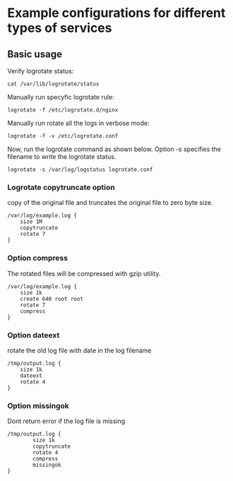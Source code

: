 # Example configurations for different types of services

## Basic usage
Verify logrotate status:
```
cat /var/lib/logrotate/status
```

Manually run specyfic logrotate rule:
```
logrotate -f /etc/logrotate.d/nginx
```

Manually run rotate all the logs in verbose mode:
```
logrotate -f -v /etc/logrotate.conf
```

Now, run the logrotate command as shown below. Option -s specifies the filename to write the logrotate status.
```
logrotate -s /var/log/logstatus logrotate.conf
```

### Logrotate copytruncate option
copy of the original file and truncates the original file to zero byte size.
```
/var/log/example.log {
    size 1M
    copytruncate
    rotate 7
}
```
### Option compress
The rotated files will be compressed with gzip utility.

```
/var/log/example.log {
    size 1k
    create 640 root root
    rotate 7
    compress
}
```
### Option dateext
rotate the old log file with date in the log filename

```
/tmp/output.log {
    size 1k
    dateext
    rotate 4
}
```
### Option missingok
Dont return error if the log file is missing

```
/tmp/output.log {
        size 1k
        copytruncate
        rotate 4
        compress
        missingok
}
```

